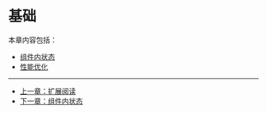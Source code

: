 # 基础

本章内容包括：

- [组件内状态]()
- [性能优化]()

---

- [上一章：扩展阅读](../advanced/further-reading.md)
- [下一章：组件内状态]()
